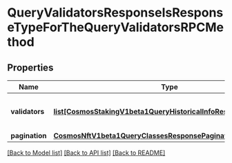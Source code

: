 # QueryValidatorsResponseIsResponseTypeForTheQueryValidatorsRPCMethod

## Properties
Name | Type | Description | Notes
------------ | ------------- | ------------- | -------------
**validators** | [**list[CosmosStakingV1beta1QueryHistoricalInfoResponseHistValset]**](CosmosStakingV1beta1QueryHistoricalInfoResponseHistValset.md) | validators contains all the queried validators. | [optional] 
**pagination** | [**CosmosNftV1beta1QueryClassesResponsePagination**](CosmosNftV1beta1QueryClassesResponsePagination.md) |  | [optional] 

[[Back to Model list]](../README.md#documentation-for-models) [[Back to API list]](../README.md#documentation-for-api-endpoints) [[Back to README]](../README.md)

